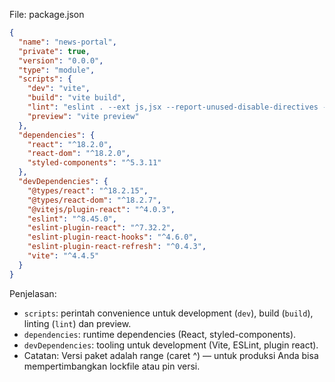 File: package.json

```json
{
  "name": "news-portal",
  "private": true,
  "version": "0.0.0",
  "type": "module",
  "scripts": {
    "dev": "vite",
    "build": "vite build",
    "lint": "eslint . --ext js,jsx --report-unused-disable-directives --max-warnings 0",
    "preview": "vite preview"
  },
  "dependencies": {
    "react": "^18.2.0",
    "react-dom": "^18.2.0",
    "styled-components": "^5.3.11"
  },
  "devDependencies": {
    "@types/react": "^18.2.15",
    "@types/react-dom": "^18.2.7",
    "@vitejs/plugin-react": "^4.0.3",
    "eslint": "^8.45.0",
    "eslint-plugin-react": "^7.32.2",
    "eslint-plugin-react-hooks": "^4.6.0",
    "eslint-plugin-react-refresh": "^0.4.3",
    "vite": "^4.4.5"
  }
}
```

Penjelasan:
- `scripts`: perintah convenience untuk development (`dev`), build (`build`), linting (`lint`) dan preview.
- `dependencies`: runtime dependencies (React, styled-components).
- `devDependencies`: tooling untuk development (Vite, ESLint, plugin react).
- Catatan: Versi paket adalah range (caret ^) — untuk produksi Anda bisa mempertimbangkan lockfile atau pin versi.
